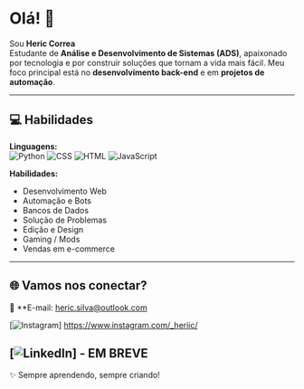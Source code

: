 # Olá! 👋  
Sou **Heric Correa**  
Estudante de **Análise e Desenvolvimento de Sistemas (ADS)**, apaixonado por tecnologia e por construir soluções que tornam a vida mais fácil. Meu foco principal está no **desenvolvimento back-end** e em **projetos de automação**.  

---

## 💻 Habilidades

**Linguagens:**  
![Python](https://img.shields.io/badge/-Python-3776AB?style=flat-square&logo=python&logoColor=white)
![CSS](https://img.shields.io/badge/-CSS-1572B6?style=flat-square&logo=css3&logoColor=white)
![HTML](https://img.shields.io/badge/-HTML-E34F26?style=flat-square&logo=html5&logoColor=white)
![JavaScript](https://img.shields.io/badge/-JavaScript-F7DF1E?style=flat-square&logo=javascript&logoColor=black)

**Habilidades:**
- Desenvolvimento Web  
- Automação e Bots  
- Bancos de Dados  
- Solução de Problemas  
- Edição e Design  
- Gaming / Mods  
- Vendas em e-commerce  

---

## 🌐 Vamos nos conectar?

📧 **E-mail: heric.silva@outlook.com  

[![Instagram](https://img.shields.io/badge/-Instagram-E4405F?style=flat-square&logo=instagram&logoColor=white)] https://www.instagram.com/_heriic/

[![LinkedIn](https://img.shields.io/badge/-LinkedIn-0A66C2?style=flat-square&logo=linkedin&logoColor=white)] - EM BREVE
---

✨ Sempre aprendendo, sempre criando!
